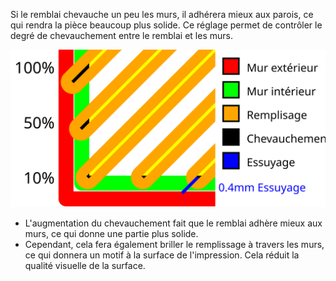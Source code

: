 Si le remblai chevauche un peu les murs, il adhérera mieux aux parois, ce qui rendra la pièce beaucoup plus solide. Ce réglage permet de contrôler le degré de chevauchement entre le remblai et les murs.

![Une visualisation du chevauchement des remplissages et de la distance d'essuyage](../images/infill_overlap_fr.svg)

* L'augmentation du chevauchement fait que le remblai adhère mieux aux murs, ce qui donne une partie plus solide.
* Cependant, cela fera également briller le remplissage à travers les murs, ce qui donnera un motif à la surface de l'impression. Cela réduit la qualité visuelle de la surface.
